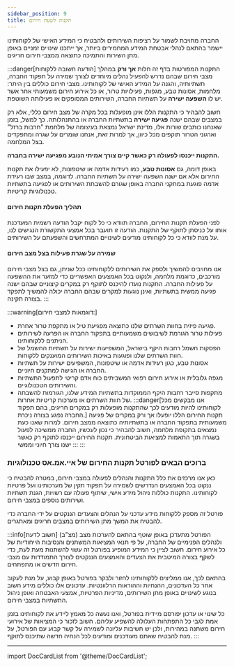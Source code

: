 ```yaml
---
sidebar_position: 9
title: תקנות לשעת חירום
---
```


החברה מחויבת לשמור על רציפות השירותים ולהבטיח כי המידע האישי של לקוחותינו יישמר בהתאם לנהלי אבטחת המידע המחמירים ביותר, אך ייתכנו שינויים זמניים באופן מתן השירות והתמיכה כתוצאה ממצבי חירום חריגים.

:::danger[הודעה חשובה ללקוחות]
התקנות המפורטות בדף זה חלות **אך ורק** במהלך מצבי חירום שבהם נדרש להפעיל נהלים מיוחדים לצורך שמירה על תפקוד החברה, תשתיותיה, והגנה על המידע האישי של לקוחותינו. מצבי חירום כוללים בין היתר: מלחמות, אסונות טבע, מגפות, פעילויות טרור, או כל אירוע חירום משמעותי אחר אשר יש לו **השפעה ישירה** על תשתיות החברה, השירותים המסופקים או פעילותה השוטפת.

חשוב להבהיר כי התקנות הללו אינן מופעלות בכל מקרה של מצב חירום כללי, אלא רק במצבים שבהם ישנה **פגיעה ישירה** בתשתיות החברה או בהתנהלותה. כך למשל, בזמן שאנחנו כותבים שורות אלו, מדינת ישראל נמצאת בעיצומה של מלחמת "חרבות ברזל" וארגוני הטרור תוקפים מכל כיוון, אך למרות זאת, אנחנו שומרים על שגרה ומתפקדים בצל המלחמה.

**התקנות ייכנסו לפעולה רק כאשר קיים צורך אמיתי הנובע מפגיעה ישירה בחברה.** 

באופן דומה, גם **אסונות טבע**, כמו רעידות אדמה או שיטפונות, לא יפעילו את תקנות החירום אלא אם ישנה השפעה ישירה על תשתיות החברה. לדוגמה, במצב שבו רעידת אדמה פוגעת במתקני החברה באופן שגורם להשבתת השירותים או לפגיעה בתשתיות טכנולוגיות קריטיות.

#### **תהליך הפעלת תקנות חירום**
לפני הפעלת תקנות החירום, החברה תוודא כי כל לקוח יקבל הודעה רשמית המעדכנת אותו על כניסתן לתוקף של התקנות. הודעה זו תועבר בכל אמצעי התקשורת הנגישים לנו, על מנת לוודא כי כל לקוחותינו מודעים לשינויים המתרחשים והשפעתם על השירותים.

#### **שמירה על שגרת פעילות בצל מצב חירום**
אנו מחויבים להמשיך ולספק את השירותים ללקוחותינו ככל שניתן, גם בצל מצבי חירום מורכבים, כדוגמת מלחמה, ולנקוט בכל האמצעים האפשריים כדי למזער את ההשפעה על פעילות החברה. התקנות נועדו להיכנס לתוקף רק במקרים קיצוניים שבהם ישנה פגיעה ממשית בתשתיות, ואינן נוגעות למקרים שבהם החברה יכולה להמשיך לתפקד בצורה תקינה.
:::

:::warning[דוגמאות למצבי חירום:]
- פגיעה פיזית בחוות השרתים שלנו כתוצאה מפגיעת טיל או מתקפת טרור אחרת.
- פעילות טרור הגורמת לשיבושים משמעותיים בתפקוד החברה או הפרעה לשירותים הניתנים ללקוחותינו.
- הפסקות חשמל רחבות היקף בישראל, המשפיעות ישירות על תשתיות החשמל של חוות השרתים שלנו ופוגעות באיכות השירותים המוענקים ללקוחות.
- אסונות טבע, כגון רעידות אדמה או שיטפונות, המשפיעים ישירות על תשתיות החברה או הגישה למתקנים חיוניים.
- מגפה גלובלית או אירוע חירום רפואי המשביתים כוח אדם קריטי לתפעול התשתיות והשירותים הטכנולוגיים.
- מתקפות סייבר רחבות היקף הממוקדות בתשתיות המידע שלנו, הגורמות להשבתה של חוות השרתים או מערכות קריטיות אחרות.
:::danger[אנו מבקשים מכל לקוחותינו להיות מודעים לכך שהתקנות מופעלות רק במקרים חריגים, בהם תפקוד החברה נפגע בצורה ניכרת.]
תקנות החירום הללו יופעלו אך ורק במקרים של פגיעה משמעותית בתפקוד החברה או בתשתיותיה כתוצאה ממצב חירום. למרות שאנו כעת נמצאים בתקופת מלחמה, חשוב להבהיר כי נכון לעכשיו, החברה ממשיכה לפעול בשגרה תוך התאמות למציאות הביטחונית. תקנות החירום ייכנסו לתוקף רק כאשר ישנו צורך חיוני וממשי
:::
:::


### **ברוכים הבאים לפורטל תקנות החירום של איי.אמ.אס טכנולוגיות**

כאן אנו מרכזים את כלל התקנות והנהלים לפעולה במצבי חירום, במטרה להבטיח כי ננקוט בכל האמצעים הנדרשים לשמירה על תפקוד תקין של מערכותינו ועל פרטיות לקוחותינו. התקנות כוללות ניהול מידע אישי, שיתוף פעולה עם רשויות, הגנת תשתיות ושירותים נוספים במצבי חירום.

פורטל זה מספק ללקוחות מידע עדכני על הנהלים והצעדים הננקטים על ידי החברה כדי להבטיח את המשך מתן השירותים במצבים חריגים ומאתגרים.

:::info[חשוב לדעת]
הפורטל מתעדכן באופן שוטף בהתאם להערכות מצב (מצ"ב) ולנהלים הפנימיים של החברה, על פי תנאי המציאות המשתנים והנסיבות הייחודיות של כל אירוע חירום. חשוב לציין כי המידע המופיע בפורטל זה עשוי להשתנות מעת לעת, כדי לשקף בצורה המיטבית את הצעדים והאמצעים הננקטים לצורך התמודדות עם מצבי חירום חדשים או מתפתחים.

בהתאם לכך, אנו ממליצים ללקוחותינו לחזור ולבקר בפורטל באופן קבוע, על מנת לעקוב אחר כל העדכונים, ההנחיות וההוראות הרלוונטיות. עדכונים אלו כוללים מידע חשוב בנוגע לשינויים באופן מתן השירותים, מדיניות הפרטיות, אמצעי האבטחה ואופן ניהול התשתיות במצבי חירום.

כל שינוי או עדכון יפורסם מיידית בפורטל, ואנו נעשה כל מאמץ ליידע את לקוחותינו בזמן אמת לגבי כל התפתחות העלולה להשפיע עליהם. חשוב לזכור כי המציאות של אירועי חירום משתנה במהירות, ולכן יש חשיבות עליונה לשמירה על קשר קבוע עם הפורטל, על מנת להבטיח שאתם מעודכנים ומודעים לכל הנחיה חדשה שתיכנס לתוקף.
:::

---

import DocCardList from '@theme/DocCardList';

<DocCardList />
